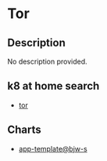 # Tor

## Description

No description provided.

## k8 at home search

- [tor](https://nanne.dev/k8s-at-home-search/#/tor)

## Charts

- [app-template@bjw-s](http://bjw-s.github.io/helm-charts/)
